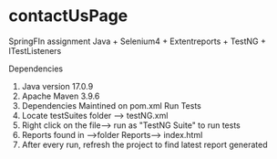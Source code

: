 # contactUsPage
 SpringFIn assignment
Java + Selenium4 + Extentreports + TestNG + ITestListeners



Dependencies 
1. Java version 17.0.9
2. Apache Maven 3.9.6
3. Dependencies Maintined on pom.xml
Run Tests
 1. Locate testSuites folder --> testNG.xml
 2. Right click on the file--> run as "TestNG Suite" to run tests 
 3. Reports found in -->folder Reports--> index.html
 4. After every run, refresh the project to find latest report generated 
